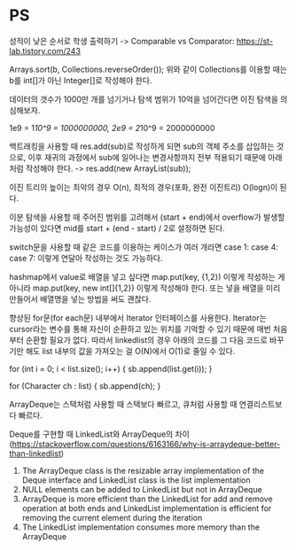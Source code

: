 # PS

성적이 낮은 순서로 학생 출력하기
-> Comparable vs Comparator: https://st-lab.tistory.com/243

Arrays.sort(b, Collections.reverseOrder());
위와 같이 Collections를 이용할 때는 b를 int[]가 아닌 Integer[]로 작성해야 한다.

데이터의 갯수가 1000만 개를 넘기거나 탐색 범위가 10억을 넘어간다면 이진 탐색을 의심해보자.

1e9 = 1*10^9 = 1000000000, 2e9 = 2*10^9 = 2000000000

백트래킹을 사용할 때 res.add(sub)로 작성하게 되면 sub의 객체 주소를 삽입하는 것으로, 이후 재귀의 과정에서 sub에 일어나는 변경사항까지 전부 적용되기 때문에 아래처럼 작성해야 한다.
-> res.add(new ArrayList(sub));

이진 트리의 높이는 최악의 경우 O(n), 최적의 경우(포화, 완전 이진트리) O(logn)이 된다.

이분 탐색을 사용할 때 주어진 범위를 고려해서 (start + end)에서 overflow가 발생할 가능성이 있다면 mid를 start + (end - start) / 2로 설정하면 된다.

switch문을 사용할 때 같은 코드를 이용하는 케이스가 여러 개라면 case 1: case 4: case 7: 이렇게 연달아 작성하는 것도 가능하다.

hashmap에서 value로 배열을 넣고 싶다면 map.put(key, {1,2}) 이렇게 작성하는 게 아니라 map.put(key, new int[]{1,2}) 이렇게 작성해야 한다. 
또는 넣을 배열을 미리 만들어서 배열명을 넣는 방법을 써도 괜찮다.

향상된 for문(for each문)
내부에서 Iterator 인터페이스를 사용한다. Iterator는 cursor라는 변수를 통해 자신이 순환하고 있는 위치를 기억할 수 있기 때문에 매번 처음부터 순환할 필요가 없다.
따라서 linkedlist의 경우 아래의 코드를 그 다음 코드로 바꾸기만 해도 list 내부의 값을 가져오는 걸 O(N)에서 O(1)로 줄일 수 있다.

for (int i = 0; i < list.size(); i++) {
    sb.append(list.get(i));
}

for (Character ch : list) {
    sb.append(ch);
}

ArrayDeque는 스택처럼 사용할 때 스택보다 빠르고, 큐처럼 사용할 때 연결리스트보다 빠르다.

Deque를 구현할 때 LinkedList와 ArrayDeque의 차이(https://stackoverflow.com/questions/6163166/why-is-arraydeque-better-than-linkedlist)
1. The ArrayDeque class is the resizable array implementation of the Deque interface and LinkedList class is the list implementation
2. NULL elements can be added to LinkedList but not in ArrayDeque
3. ArrayDeque is more efficient than the LinkedList for add and remove operation at both ends and LinkedList implementation is efficient for removing the current element during the iteration
4. The LinkedList implementation consumes more memory than the ArrayDeque
